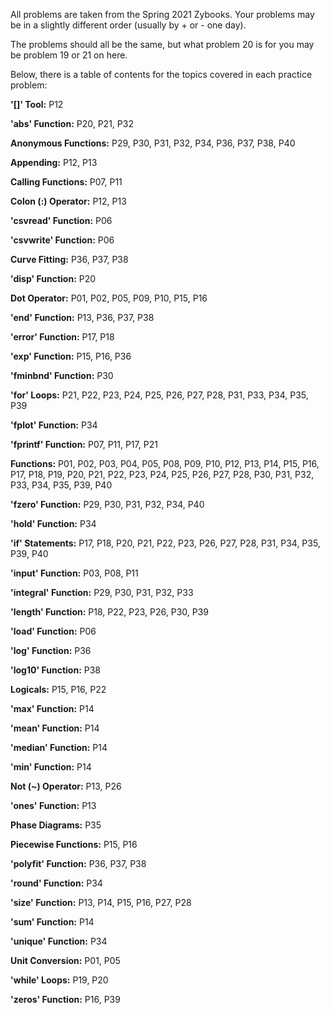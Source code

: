 All problems are taken from the Spring 2021 Zybooks. Your problems may be in a slightly different order (usually by + or - one day).

The problems should all be the same, but what problem 20 is for you may be problem 19 or 21 on here.

Below, there is a table of contents for the topics covered in each practice problem:

**'[]' Tool:**
P12

**'abs' Function:**
P20, P21, P32

**Anonymous Functions:**
P29, P30, P31, P32, P34, P36, P37, P38, P40

**Appending:**
P12, P13

**Calling Functions:**
P07, P11

**Colon (:) Operator:**
P12, P13

**'csvread' Function:**
P06

**'csvwrite' Function:**
P06

**Curve Fitting:**
P36, P37, P38

**'disp' Function:**
P20

**Dot Operator:**
P01, P02, P05, P09, P10, P15, P16

**'end' Function:**
P13, P36, P37, P38

**'error' Function:**
P17, P18

**'exp' Function:**
P15, P16, P36

**'fminbnd' Function:**
P30

**'for' Loops:**
P21, P22, P23, P24, P25, P26, P27, P28, P31, P33, P34, P35, P39

**'fplot' Function:**
P34

**'fprintf' Function:**
P07, P11, P17, P21

**Functions:**
P01, P02, P03, P04, P05, P08, P09, P10, P12, P13, P14, P15, P16, P17, P18, P19, P20, P21, P22, P23, P24, P25, P26, P27, P28, P30, P31, P32, P33, P34, P35, P39, P40 

**'fzero' Function:**
P29, P30, P31, P32, P34, P40

**'hold' Function:**
P34

**'if' Statements:**
P17, P18, P20, P21, P22, P23, P26, P27, P28, P31, P34, P35, P39, P40

**'input' Function:**
P03, P08, P11

**'integral' Function:**
P29, P30, P31, P32, P33

**'length' Function:**
P18, P22, P23, P26, P30, P39

**'load' Function:**
P06

**'log' Function:**
P36

**'log10' Function:**
P38

**Logicals:**
P15, P16, P22

**'max' Function:**
P14

**'mean' Function:**
P14

**'median' Function:**
P14

**'min' Function:**
P14

**Not (~) Operator:**
P13, P26

**'ones' Function:**
P13

**Phase Diagrams:**
P35

**Piecewise Functions:**
P15, P16

**'polyfit' Function:**
P36, P37, P38

**'round' Function:**
P34

**'size' Function:**
P13, P14, P15, P16, P27, P28

**'sum' Function:**
P14

**'unique' Function:**
P34

**Unit Conversion:**
P01, P05

**'while' Loops:**
P19, P20

**'zeros' Function:**
P16, P39

